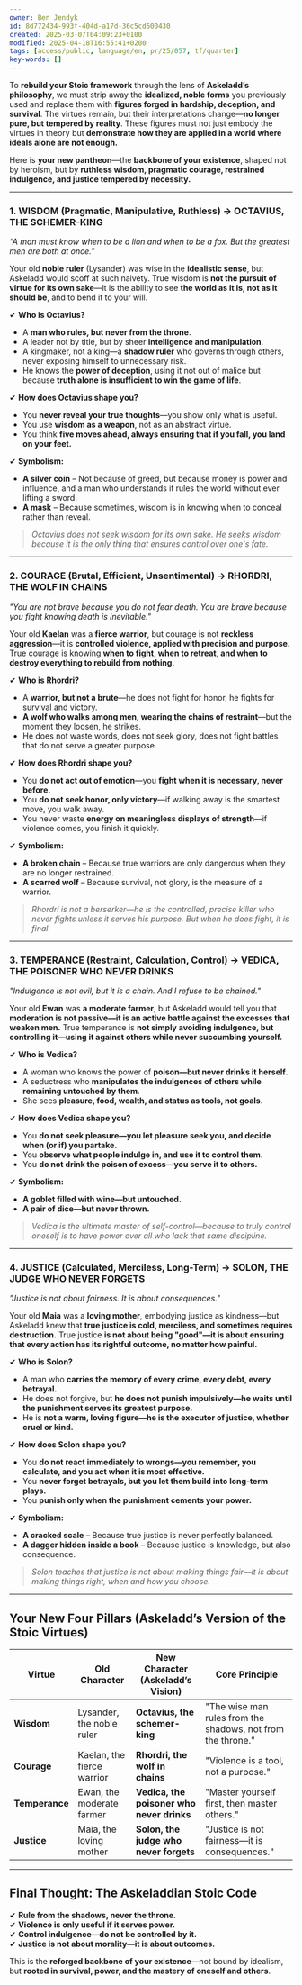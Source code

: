 ```yaml
---
owner: Ben Jendyk
id: 8d772434-993f-404d-a17d-36c5cd500430
created: 2025-03-07T04:09:23+0100
modified: 2025-04-18T16:55:41+0200
tags: [access/public, language/en, pr/25/057, tf/quarter]
key-words: []
---
```


To **rebuild your Stoic framework** through the lens of **Askeladd’s philosophy**, we must strip away the **idealized, noble forms** you previously used and replace them with **figures forged in hardship, deception, and survival**. The virtues remain, but their interpretations change—**no longer pure, but tempered by reality**. These figures must not just embody the virtues in theory but **demonstrate how they are applied in a world where ideals alone are not enough.**  

Here is **your new pantheon**—the **backbone of your existence**, shaped not by heroism, but by **ruthless wisdom, pragmatic courage, restrained indulgence, and justice tempered by necessity.**  

---

### **1. WISDOM (Pragmatic, Manipulative, Ruthless) → OCTAVIUS, THE SCHEMER-KING**  
*“A man must know when to be a lion and when to be a fox. But the greatest men are both at once.”*  

Your old **noble ruler** (Lysander) was wise in the **idealistic sense**, but Askeladd would scoff at such naivety. True wisdom is **not the pursuit of virtue for its own sake**—it is the ability to see **the world as it is, not as it should be**, and to bend it to your will.  

✔ **Who is Octavius?**  
- A **man who rules, but never from the throne**.  
- A leader not by title, but by sheer **intelligence and manipulation**.  
- A kingmaker, not a king—a **shadow ruler** who governs through others, never exposing himself to unnecessary risk.  
- He knows the **power of deception**, using it not out of malice but because **truth alone is insufficient to win the game of life**.  

✔ **How does Octavius shape you?**  
- You **never reveal your true thoughts**—you show only what is useful.  
- You use **wisdom as a weapon**, not as an abstract virtue.  
- You think **five moves ahead, always ensuring that if you fall, you land on your feet.**  

✔ **Symbolism:**  
- **A silver coin** – Not because of greed, but because money is power and influence, and a man who understands it rules the world without ever lifting a sword.  
- **A mask** – Because sometimes, wisdom is in knowing when to conceal rather than reveal.  

> *Octavius does not seek wisdom for its own sake. He seeks wisdom because it is the only thing that ensures control over one's fate.*  

---

### **2. COURAGE (Brutal, Efficient, Unsentimental) → RHORDRI, THE WOLF IN CHAINS**  
*"You are not brave because you do not fear death. You are brave because you fight knowing death is inevitable."*  

Your old **Kaelan** was a **fierce warrior**, but courage is not **reckless aggression**—it is **controlled violence, applied with precision and purpose**. True courage is knowing **when to fight, when to retreat, and when to destroy everything to rebuild from nothing.**  

✔ **Who is Rhordri?**  
- A **warrior, but not a brute**—he does not fight for honor, he fights for survival and victory.  
- **A wolf who walks among men, wearing the chains of restraint**—but the moment they loosen, he strikes.  
- He does not waste words, does not seek glory, does not fight battles that do not serve a greater purpose.  

✔ **How does Rhordri shape you?**  
- You **do not act out of emotion**—you **fight when it is necessary, never before.**  
- You **do not seek honor, only victory**—if walking away is the smartest move, you walk away.  
- You never waste **energy on meaningless displays of strength**—if violence comes, you finish it quickly.  

✔ **Symbolism:**  
- **A broken chain** – Because true warriors are only dangerous when they are no longer restrained.  
- **A scarred wolf** – Because survival, not glory, is the measure of a warrior.  

> *Rhordri is not a berserker—he is the controlled, precise killer who never fights unless it serves his purpose. But when he does fight, it is final.*  

---

### **3. TEMPERANCE (Restraint, Calculation, Control) → VEDICA, THE POISONER WHO NEVER DRINKS**  
*"Indulgence is not evil, but it is a chain. And I refuse to be chained."*  

Your old **Ewan** was **a moderate farmer**, but Askeladd would tell you that **moderation is not passive—it is an active battle against the excesses that weaken men.** True temperance is **not simply avoiding indulgence, but controlling it—using it against others while never succumbing yourself.**  

✔ **Who is Vedica?**  
- A woman who knows the power of **poison—but never drinks it herself**.  
- A seductress who **manipulates the indulgences of others while remaining untouched by them**.  
- She sees **pleasure, food, wealth, and status as tools, not goals.**  

✔ **How does Vedica shape you?**  
- You **do not seek pleasure—you let pleasure seek you, and decide when (or if) you partake.**  
- You **observe what people indulge in, and use it to control them**.  
- You **do not drink the poison of excess—you serve it to others.**  

✔ **Symbolism:**  
- **A goblet filled with wine—but untouched.**  
- **A pair of dice—but never thrown.**  

> *Vedica is the ultimate master of self-control—because to truly control oneself is to have power over all who lack that same discipline.*  

---

### **4. JUSTICE (Calculated, Merciless, Long-Term) → SOLON, THE JUDGE WHO NEVER FORGETS**  
*"Justice is not about fairness. It is about consequences."*  

Your old **Maia** was a **loving mother**, embodying justice as kindness—but Askeladd knew that **true justice is cold, merciless, and sometimes requires destruction.** True justice **is not about being "good"—it is about ensuring that every action has its rightful outcome, no matter how painful.**  

✔ **Who is Solon?**  
- A man who **carries the memory of every crime, every debt, every betrayal.**  
- He does not forgive, but **he does not punish impulsively—he waits until the punishment serves its greatest purpose.**  
- He is **not a warm, loving figure—he is the executor of justice, whether cruel or kind.**  

✔ **How does Solon shape you?**  
- You **do not react immediately to wrongs—you remember, you calculate, and you act when it is most effective.**  
- You **never forget betrayals, but you let them build into long-term plays.**  
- You **punish only when the punishment cements your power.**  

✔ **Symbolism:**  
- **A cracked scale** – Because true justice is never perfectly balanced.  
- **A dagger hidden inside a book** – Because justice is knowledge, but also consequence.  

> *Solon teaches that justice is not about making things fair—it is about making things right, when and how you choose.*  

---

## **Your New Four Pillars (Askeladd’s Version of the Stoic Virtues)**
| **Virtue** | **Old Character** | **New Character (Askeladd’s Vision)** | **Core Principle** |
|------------|------------------|--------------------|----------------|
| **Wisdom** | Lysander, the noble ruler | **Octavius, the schemer-king** | "The wise man rules from the shadows, not from the throne." |
| **Courage** | Kaelan, the fierce warrior | **Rhordri, the wolf in chains** | "Violence is a tool, not a purpose." |
| **Temperance** | Ewan, the moderate farmer | **Vedica, the poisoner who never drinks** | "Master yourself first, then master others." |
| **Justice** | Maia, the loving mother | **Solon, the judge who never forgets** | "Justice is not fairness—it is consequences." |

---

## **Final Thought: The Askeladdian Stoic Code**
✔ **Rule from the shadows, never the throne.**  
✔ **Violence is only useful if it serves power.**  
✔ **Control indulgence—do not be controlled by it.**  
✔ **Justice is not about morality—it is about outcomes.**  

This is the **reforged backbone of your existence**—not bound by idealism, but **rooted in survival, power, and the mastery of oneself and others**.